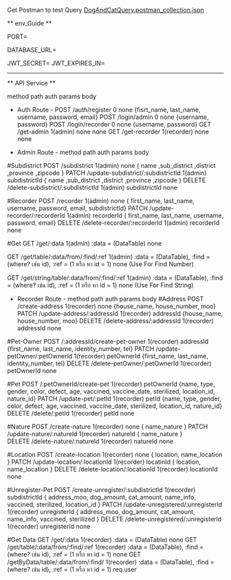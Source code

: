 Get Postman to test Query [DogAndCatQuery.postman_collection.json](https://github.com/Purachai200/express_prisma-ProjectDogCat/files/14076797/DogAndCatQuery.postman_collection.json)

** env_Guide **

PORT=

DATABASE_URL=

JWT_SECRET=
JWT_EXPIRES_IN=

-----------------------

** API Service **

method        path                auth          params                                 body

- Auth Route -
POST         /auth/register         0             none          {fisrt_name, last_name, username, password, email}
POST         /login/admin           0             none          {username, password}
POST        /login/recorder         0             none          {username, password}
GET         /get-admin              1(admin)      none          none
GET         /get-recorder           1(recorder)   none          none

- Admin Route -
method        path                                  auth          params                                 body

#Subdistrict
POST         /subdistrict                           1(admin)      none                       { name ,sub_district ,district ,province ,zipcode }
PATCH        /update-subdistrict/:subdistrictId     1(admin)      subdistrictId              { name ,sub_district ,district ,province ,zipcode }
DELETE       /delete-subdistrict/:subdistrictId     1(admin)      subdistrictId              none

#Recorder
POST         /recorder                              1(admin)      none                        { first_name, last_name, username, password, email, subdistrictId}
PATCH        /update-recorder/:recorderId           1(admin)      recorderId                  { first_name, last_name, username, password, email}
DELETE       /delete-recorder/:recorderId           1(admin)      recorderId                  none

#Get
GET          /get/:data                             1(admin)      :data = (DataTable)         none

GET          /get/table/:data/from/:find/:ref       1(admin)      :data = (DataTable), 
                                                                  :find = (where? เช่น id), 
                                                                  :ref = (1 หรือ หา id = 1)    none  (Use For Find Number)

GET          /get/string/table/:data/from/:find/:ref 1(admin)     :data = (DataTable), 
                                                                  :find = (where? เช่น id), 
                                                                  :ref = (1 หรือ หา id = 1)    none  (Use For Find String)

- Recorder Route -
method        path                                  auth          params                                 body
#Address
POST          /create-address                    1(recorder)      none                         {house_name, house_number, moo}
PATCH         /update-address/:addressId         1(recorder)      addressId                    {house_name, house_number, moo}
DELETE        /delete-address/:addressId         1(recorder)      addressId                    none

#Pet-Owner
POST          /:addressId/create-pet-owner       1(recorder)      addressId                    {first_name, last_name, identity_number, tel}
PATCH         /update-petOwner/:petOwnerId       1(recorder)      petOwnerId                   {first_name, last_name, identity_number, tel}
DELETE        /delete-petOwner/:petOwnerId       1(recorder)      petOwnerId                   none

#Pet
POST          /:petOwnerId/create-pet            1(recorder)      petOwnerId      {name, type, gender, color, defect, age, vaccined, vaccine_date, sterilized, location_id, nature_id}
PATCH         /update-pet/:petId                 1(recorder)      petId           {name, type, gender, color, defect, age, vaccined, vaccine_date, sterilized, location_id, nature_id}
DELETE        /delete/:petId                     1(recorder)      petId           none

#Nature
POST          /create-nature                     1(recorder)      none            { name_nature }
PATCH         /update-nature/:natureId           1(recorder)      natureId        { name_nature }            
DELETE        /delete-nature/:natureId           1(recorder)      natureId        none

#Location
POST          /create-location                   1(recorder)       none            { location, name_location }
PATCH         /update-location/:locationId       1(recorder)      locatinId        { location, name_location }
DELETE        /delete-location/:locationId       1(recorder)      locationId       none

#Unregister-Pet
POST          /create-unregister/:subdistrictId  1(recorder)      subdistrictId    { address_moo, dog_amount, cat_amount, name_info, vaccined, sterilized, location_id }
PATCH         /update-unregistered/:unregisterId 1(recorder)      unregisterId     { address_moo, dog_amount, cat_amount, name_info, vaccined, sterilized }
DELETE        /delete-unregistered/:unregisterId 1(recorder)      unregisterId     none

#Get Data
GET          /get/:data                             1(recorder)       :data = (DataTable)         none
GET          /get/table/:data/from/:find/:ref       1(recorder)       :data = (DataTable), 
                                                                      :find = (where? เช่น id), 
                                                                      :ref = (1 หรือ หา id = 1)    none
GET          /getByData/table/:data/from/:find/       1(recorder)       :data = (DataTable), 
                                                                        :find = (where? เช่น id), 
                                                                        :ref = (1 หรือ หา id = 1)    req.user